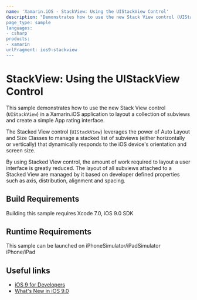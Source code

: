 ```yaml
---
name: 'Xamarin.iOS - StackView: Using the UIStackView Control'
description: "Demonstrates how to use the new Stack View control (UIStackView) in a Xamarin.iOS application to layout a collection of subviews and... #ios9
page_type: sample
languages:
- csharp
products:
- xamarin
urlFragment: ios9-stackview
---
```

# StackView: Using the UIStackView Control

This sample demonstrates how to use the new Stack View control (`UIStackView`) in a Xamarin.iOS application to layout a collection of subviews and create a simple App rating interface.

The Stacked View control (`UIStackView`) leverages the power of Auto Layout and Size Classes to manage a stacked list of subviews (either horizontally or vertically) that dynamically responds to the iOS device's orientation and screen size.

By using Stacked View control, the amount of work required to layout a user interface is greatly reduced. The layout of all subviews attached to a Stacked View are managed by it based on developer defined properties such as axis, distribution, alignment and spacing.

## Build Requirements

Building this sample requires Xcode 7.0, iOS 9.0 SDK


## Runtime Requirements

This sample can be launched on iPhoneSimulator/iPadSimulator iPhone/iPad

## Useful links

* [iOS 9 for Developers](https://developer.apple.com/ios/pre-release/)
* [What's New in iOS 9.0](https://developer.apple.com/library/prerelease/ios/releasenotes/General/WhatsNewIniOS/Articles/iOS9.html)


